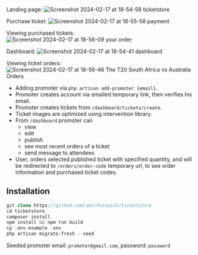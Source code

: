 Landing page:
![Screenshot 2024-02-17 at 18-54-58 ticketstore](https://github.com/amirHossein5/ticketstore/assets/68776630/7c8deab3-5e72-48fa-a09c-1ffa915824c8)

Purchase ticket:
![Screenshot 2024-02-17 at 18-55-58 payment](https://github.com/amirHossein5/ticketstore/assets/68776630/cbf1d420-a71b-4f80-87c1-af09a06051ed)

Viewing purchased tickets:
![Screenshot 2024-02-17 at 18-56-09 your order](https://github.com/amirHossein5/ticketstore/assets/68776630/d199016b-d9fe-47a8-977f-93ac4f07df48)

Dashboard:
![Screenshot 2024-02-17 at 18-54-41 dashboard](https://github.com/amirHossein5/ticketstore/assets/68776630/7ce15e46-d4d4-417e-8cc7-8b3c35c3f913)

Viewing ticket orders:
![Screenshot 2024-02-17 at 18-56-46 The T20 South Africa vs Australia Orders](https://github.com/amirHossein5/ticketstore/assets/68776630/b68e6411-7b75-424d-b70e-2e28a90e7697)


- Adding promoter via `php artisan add-promoter {email}`.
- Promoter creates account via emailed temporary link, then verifies his email.
- Promoter creates tickets from `/dashboard/tickets/create`.
- Ticket images are optimized using intervention library.
- From `/dashboard` promoter can
    - view
    - edit
    - publish
    - see most recent orders of a ticket
    - send message to attendees
- User, orders selected published ticket with specified quantity,
and will be redirected to `/orders/order-code` temporary url,
to see order information and purchased ticket codes.

## Installation

```php
git clone https://github.com/amirhossein5/ticketstore
cd ticketstore
composer install
npm install && npm run build
cp .env.example .env
php artisan migrate:fresh --seed
```

Seeded promoter email: `promoter@gmail.com`, password: `password`
